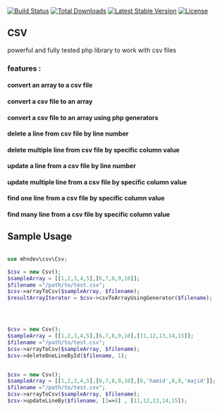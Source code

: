 [![Build Status](https://travis-ci.org/mhndev/csv.svg?branch=1.3.1)](https://travis-ci.org/mhndev/csv)
<a href="https://packagist.org/packages/mhndev/csv"><img src="https://poser.pugx.org/mhndev/csv/d/total.svg" alt="Total Downloads"></a>
<a href="https://packagist.org/packages/mhndev/csv"><img src="https://poser.pugx.org/mhndev/csv/v/stable.svg" alt="Latest Stable Version"></a>
<a href="https://packagist.org/packages/mhndev/csv"><img src="https://poser.pugx.org/mhndev/csv/license.svg" alt="License"></a>

## CSV

powerful and fully tested php library to work with csv files

### features :
#### convert an array to a csv file
#### convert a csv file to an array
#### convert a csv file to an array using php generators
#### delete a line from csv file by line number
#### delete multiple line from csv file by specific column value
#### update a line from a csv file by line number
#### update multiple line from a csv file by specific column value
#### find one line from a csv file by specific column value
#### find many line from a csv file by specific column value


## Sample Usage

```php

use mhndev\csv\Csv;

$csv = new Csv();
$sampleArray = [[1,2,3,4,5],[6,7,8,9,10]];
$filename ="/path/to/test.csv";
$csv->arrayToCsv($sampleArray, $filename);
$resultArrayIterator = $csv->csvToArrayUsingGenerator($filename);




$csv = new Csv();
$sampleArray = [[1,2,3,4,5],[6,7,8,9,10],[11,12,13,14,15]];
$filename ="/path/to/test.csv";
$csv->arrayToCsv($sampleArray, $filename);
$csv->deleteOneLineById($filename, 1);


$csv = new Csv();
$sampleArray = [[1,2,3,4,5],[6,7,8,9,10],[6,'hamid',8,9,'majid']];
$filename ="/path/to/test.csv";
$csv->arrayToCsv($sampleArray, $filename);
$csv->updateLineBy($filename, [2=>8] , [11,12,13,14,15]);

```
